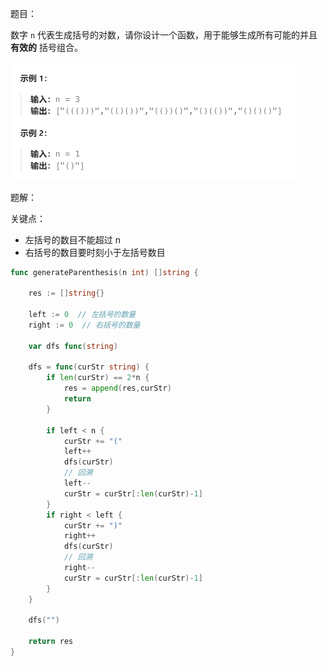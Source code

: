 题目：

数字 `n` 代表生成括号的对数，请你设计一个函数，用于能够生成所有可能的并且 **有效的** 括号组合。

<img src="22.括号生成.assets/image-20230921203456728.png" alt="image-20230921203456728" style="zoom:50%;" />

题解：

关键点：

- 左括号的数目不能超过 n
- 右括号的数目要时刻小于左括号数目

```go
func generateParenthesis(n int) []string {

    res := []string{}

    left := 0  // 左括号的数量
    right := 0  // 右括号的数量

    var dfs func(string)

    dfs = func(curStr string) {
        if len(curStr) == 2*n {
            res = append(res,curStr)
            return
        }

        if left < n {
            curStr += "("
            left++
            dfs(curStr)
            // 回溯
            left--
            curStr = curStr[:len(curStr)-1]
        }
        if right < left {
            curStr += ")"
            right++
            dfs(curStr)
            // 回溯
            right--
            curStr = curStr[:len(curStr)-1]
        }
    }

    dfs("")

    return res
}
```
